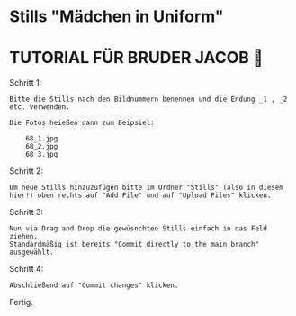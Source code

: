 # Stills "Mädchen in Uniform"

# TUTORIAL FÜR BRUDER JACOB 🫶

Schritt 1:

    Bitte die Stills nach den Bildnummern benennen und die Endung _1 , _2 etc. verwenden.

    Die Fotos heießen dann zum Beipsiel:

        68_1.jpg
        68_2.jpg
        68_3.jpg

Schritt 2:
  
    Um neue Stills hinzuzufügen bitte im Ordner "Stills" (also in diesem hier!) oben rechts auf "Add File" und auf "Upload Files" klicken.

Schritt 3:

    Nun via Drag and Drop die gewüsnchten Stills einfach in das Feld ziehen.
    Standardmäßig ist bereits "Commit directly to the main branch" ausgewählt.

Schritt 4:

    Abschließend auf "Commit changes" klicken.
    
Fertig.
